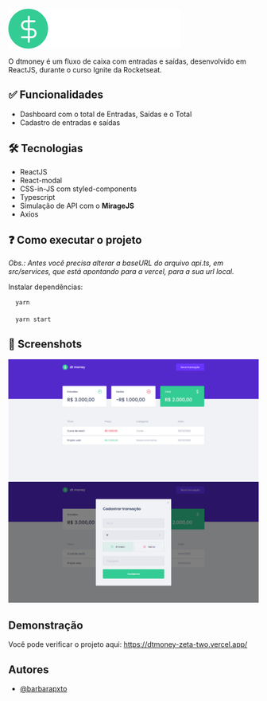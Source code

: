 ![logo dtmoney](./src/assets/logo.svg)

O dtmoney é um fluxo de caixa com entradas e saídas, desenvolvido em ReactJS, durante o curso Ignite da Rocketseat.

## ✅ Funcionalidades

-   Dashboard com o total de Entradas, Saídas e o Total
-   Cadastro de entradas e saídas

## 🛠️ Tecnologias

-   ReactJS
-   React-modal
-   CSS-in-JS com styled-components
-   Typescript
-   Simulação de API com o **MirageJS**
-   Axios

## ❓ Como executar o projeto

_Obs.: Antes você precisa alterar a baseURL do arquivo api.ts, em src/services, que está apontando para a vercel, para a sua url local._

Instalar dependências:

```bash
  yarn

  yarn start
```

## 📸 Screenshots

![imagem dashboad do dtmoney](./dtmoney-dashboard.png)
![imagem cadastro de nova transação do dtmoney](./dtmoney-new-transaction.png)

## Demonstração

Você pode verificar o projeto aqui: https://dtmoney-zeta-two.vercel.app/

## Autores

-   [@barbarapxto](https://www.github.com/barbarapxto)

